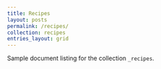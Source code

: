 ```yaml
---
title: Recipes
layout: posts
permalink: /recipes/
collection: recipes
entries_layout: grid
---
```


Sample document listing for the collection `_recipes`.
